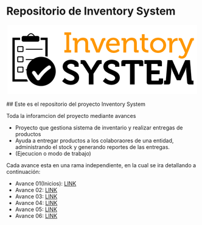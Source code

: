 # Repositorio de Inventory System
<p align="center">
<img src="/logo.png"> 
</p>
## Este es el repositorio del proyecto Inventory System

Toda la inforamcion del proyecto mediante avances

- Proyecto que gestiona sistema de inventario y realizar entregas de productos
- Ayuda a entregar productos a los colaboraores de una entidad, administrando el stock y generando reportes de las entregas.
- (Ejecucion o modo de trabajo)

Cada avance esta en una rama independiente, en la cual se ira detallando a continuación:

- Avance 01(Inicios): <a href="#">LINK</a>
- Avance 02: <a href="#">LINK</a>
- Avance 03: <a href="#">LINK</a>
- Avance 04: <a href="#">LINK</a>
- Avance 05: <a href="#">LINK</a>
- Avance 06: <a href="#">LINK</a>